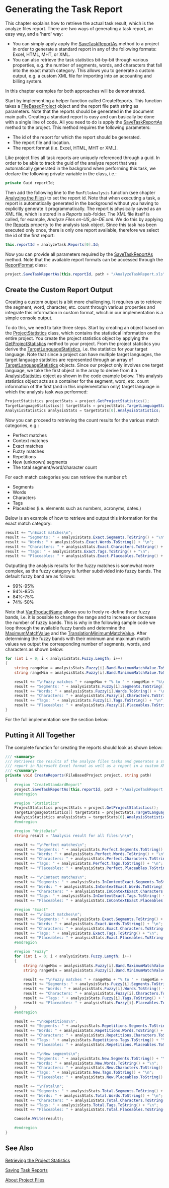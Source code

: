 Generating the Task Report
==

This chapter explains how to retrieve the actual task result, which is the analyze files report. There are two ways of generating a task report, an easy way, and a 'hard' way:

* You can simply apply apply the [SaveTaskReportAs](../../api/projectautomation/Sdl.ProjectAutomation.FileBased.FileBasedProject.yml#Sdl_ProjectAutomation_FileBased_FileBasedProject_SaveTaskReportAs_System_Guid_System_String_Sdl_ProjectAutomation_Core_ReportFormat_) method to a project in order to generate a standard report in any of the following formats: Excel, HTML, MHT, or XML.
* You can also retrieve the task statistics bit-by-bit through various properties, e.g. the number of segments, words, and characters that fall into the exact match category. This allows you to generate a custom output, e.g. a custom XML file for importing into an accounting and billing system.

In this chapter examples for both approaches will be demonstrated.

Start by implementing a helper function called CreateReports. This function takes a [FileBasedProject](../../api/projectautomation/Sdl.ProjectAutomation.FileBased.FileBasedProject.yml) object and the report file path string as parameters. Note that the reports should be generated in the document main path. Creating a standard report is easy and can basically be done with a single line of code. All you need to do is apply the [SaveTaskReportAs](../../api/projectautomation/Sdl.ProjectAutomation.FileBased.FileBasedProject.yml#Sdl_ProjectAutomation_FileBased_FileBasedProject_SaveTaskReportAs_System_Guid_System_String_Sdl_ProjectAutomation_Core_ReportFormat_) method to the project. This method requires the following parameters:

* The id of the report for which the report should be generated.
* The report file and location.
* The report format (i.e. Excel, HTML, MHT or XML).

Like project files all task reports are uniquely referenced through a guid. In order to be able to track the guid of the analyze report that was automatically generated in the backgrond when performing this task, we declare the following private variable in the class, i.e.:

```cs
private Guid reportId;
```

Then add the following line to the ```RunFileAnalysis``` function (see chapter [Analyzing the Files](analyzing_the_files.md)) to set the report id. Note that when executing a task, a report is automatically generated in the background without you having to explicitly generate it programmatically. The report is physically saved as an XML file, which is stored in a *Reports* sub-folder. The XML file itself is called, for example, *Analyze Files en-US_de-DE.xml*. We do this by applying the [Reports](../../api/projectautomation/Sdl.ProjectAutomation.Core.AutomaticTask.yml#Sdl_ProjectAutomation_Core_AutomaticTask_Reports) property to the analysis task object. Since this task has been executed only once, there is only one report available, therefore we select the id of the first report:

```cs
this.reportId = analyzeTask.Reports[0].Id;
```

Now you can provide all parameters required by the [SaveTaskReportAs](../../api/projectautomation/Sdl.ProjectAutomation.FileBased.FileBasedProject.yml#Sdl_ProjectAutomation_FileBased_FileBasedProject_SaveTaskReportAs_System_Guid_System_String_Sdl_ProjectAutomation_Core_ReportFormat_) method. Note that the available report formats can be accessed through the [ReportFormat](../../api/projectautomation/Sdl.ProjectAutomation.Core.ReportFormat.yml) class:

```cs
project.SaveTaskReportAs(this.reportId, path + "/AnalyzeTaskReport.xls", ReportFormat.Excel);
```

Create the Custom Report Output
--

Creating a custom output is a bit more challenging. It requires us to retrieve the segment, word, character, etc. count through various properties and integrate this information in custom format, which in our implementation is a simple console output.

To do this, we need to take three steps. Start by creating an object based on the [ProjectStatistics](../../api/projectautomation/Sdl.ProjectAutomation.Core.ProjectStatistics.yml) class, which contains the statistical information on the entire project. You create the project statistics object by applying the [GetProjectStatistics](../../api/projectautomation/Sdl.ProjectAutomation.FileBased.FileBasedProject.yml#Sdl_ProjectAutomation_FileBased_FileBasedProject_GetProjectStatistics) method to your project. From the project statistics you derive the [TargetLanguageStatistics](../../api/projectautomation/Sdl.ProjectAutomation.Core.ProjectStatistics.yml#Sdl_ProjectAutomation_Core_ProjectStatistics_TargetLanguageStatistics), i.e. the statistics for your target language. Note that since a project can have multiple target languages, the target language statistics are represented through an array of [TargetLanguageStatistics](../../api/projectautomation/Sdl.ProjectAutomation.Core.ProjectStatistics.yml#Sdl_ProjectAutomation_Core_ProjectStatistics_TargetLanguageStatistics) objects. Since our project only involves one target language, we take the first object in the array to derive from it a [AnalysisStatistics](../../api/projectautomation/Sdl.ProjectAutomation.Core.AnalysisStatistics.yml) object as shown in the code example below. This analysis statistics object acts as a container for the segment, word, etc. count information of the first (and in this implementation only) target language in which the analysis task was performed:

```cs
ProjectStatistics projectStats = project.GetProjectStatistics();
TargetLanguageStatistics[] targetStats = projectStats.TargetLanguageStatistics;
AnalysisStatistics analysisStats = targetStats[0].AnalysisStatistics;
```

Now you can proceed to retrieving the count results for the various match categories, e.g.:
* Perfect matches
* Context matches
* Exact matches
* Fuzzy matches
* Repetitions
* New (unknown) segments
* The total segment/word/character count

For each match categories you can retrieve the number of:

* Segments
* Words
* Characters
* Tags
* Placeables (i.e. elements such as numbers, acronyms, dates.)

Below is an example of how to retrieve and output this information for the exact match category:

```cs
result += "\nExact matches\n";
result += "Segments: " + analysisStats.Exact.Segments.ToString() + "\n";
result += "Words: " + analysisStats.Exact.Words.ToString() + "\n";
result += "Characters: " + analysisStats.Exact.Characters.ToString() + "\n";
result += "Tags: " + analysisStats.Exact.Tags.ToString() + "\n";
result += "Placeables: " + analysisStats.Exact.Placeables.ToString() + "\n";
```

Outputting the analysis results for the fuzzy matches is somewhat more complex, as the fuzzy category is further subdivided into fuzzy bands. The default fuzzy band are as follows:
* 99%-95%
* 94%-85%
* 84%-75%
* 74%-50%

Note that <Var:ProductName> allows you to freely re-define these fuzzy bands, i.e. it is possible to change the range and to increase or decrease the number of fuzzy bands. This is why in the following sample code we loop through the available fuzzy bands and determine the [MaximumMatchValue](../../api/projectautomation/Sdl.ProjectAutomation.Core.AnalysisBand.yml#Sdl_ProjectAutomation_Core_AnalysisBand_MaximumMatchValue) and the [TranslationMinimumMatchValue](../../api/projectautomation/Sdl.ProjectAutomation.Settings.TranslationMemorySettings.yml#Sdl_ProjectAutomation_Settings_TranslationMemorySettings_TranslationMinimumMatchValue). After determining the fuzzy bands with their minimum and maximum match values we output the corresponding number of segments, words, and characters as shown below:

```cs
for (int i = 0; i < analysisStats.Fuzzy.Length; i++)
{
    string rangeMax = analysisStats.Fuzzy[i].Band.MaximumMatchValue.ToString();
    string rangeMin = analysisStats.Fuzzy[i].Band.MinimumMatchValue.ToString();

    result += "\nFuzzy matches " + rangeMax + "% to " + rangeMin + "%\n";
    result += "Segments: " + analysisStats.Fuzzy[i].Segments.ToString() + "\n";
    result += "Words: " + analysisStats.Fuzzy[i].Words.ToString() + "\n";
    result += "Characters: " + analysisStats.Fuzzy[i].Characters.ToString() + "\n";
    result += "Tags: " + analysisStats.Fuzzy[i].Tags.ToString() + "\n";
    result += "Placeables: " + analysisStats.Fuzzy[i].Placeables.ToString() + "\n";
}
```

For the full implementation see the section below:

Putting it All Together
--

The complete function for creating the reports should look as shown below:

```cs
/// <summary>
/// Retrieves the results of the analyze files tasks and generates a standard
/// report in Microsoft Excel format as well as a report in a custom XML format.
/// </summary> 
private void CreateReports(FileBasedProject project, string path)
{
    #region "CreateStandardReport"
    project.SaveTaskReportAs(this.reportId, path + "/AnalyzeTaskReport.xls", ReportFormat.Excel);
    #endregion

    #region "Statistics"
    ProjectStatistics projectStats = project.GetProjectStatistics();
    TargetLanguageStatistics[] targetStats = projectStats.TargetLanguageStatistics;
    AnalysisStatistics analysisStats = targetStats[0].AnalysisStatistics;
    #endregion

    #region "WriteData"
    string result = "Analysis result for all files:\n\n";

    result += "\nPerfect matches\n";
    result += "Segments: " + analysisStats.Perfect.Segments.ToString() + "\n";
    result += "Words: " + analysisStats.Perfect.Words.ToString() + "\n";
    result += "Characters: " + analysisStats.Perfect.Characters.ToString() + "\n";
    result += "Tags: " + analysisStats.Perfect.Tags.ToString() + "\n";
    result += "Placeables: " + analysisStats.Perfect.Placeables.ToString() + "\n";

    result += "\nContext matches\n";
    result += "Segments: " + analysisStats.InContextExact.Segments.ToString() + "\n";
    result += "Words: " + analysisStats.InContextExact.Words.ToString() + "\n";
    result += "Characters: " + analysisStats.InContextExact.Characters.ToString() + "\n";
    result += "Tags: " + analysisStats.InContextExact.Tags.ToString() + "\n";
    result += "Placeables: " + analysisStats.InContextExact.Placeables.ToString() + "\n";

    #region "Exact"
    result += "\nExact matches\n";
    result += "Segments: " + analysisStats.Exact.Segments.ToString() + "\n";
    result += "Words: " + analysisStats.Exact.Words.ToString() + "\n";
    result += "Characters: " + analysisStats.Exact.Characters.ToString() + "\n";
    result += "Tags: " + analysisStats.Exact.Tags.ToString() + "\n";
    result += "Placeables: " + analysisStats.Exact.Placeables.ToString() + "\n";
    #endregion

    #region "Fuzzy"
    for (int i = 0; i < analysisStats.Fuzzy.Length; i++)
    {
        string rangeMax = analysisStats.Fuzzy[i].Band.MaximumMatchValue.ToString();
        string rangeMin = analysisStats.Fuzzy[i].Band.MinimumMatchValue.ToString();

        result += "\nFuzzy matches " + rangeMax + "% to " + rangeMin + "%\n";
        result += "Segments: " + analysisStats.Fuzzy[i].Segments.ToString() + "\n";
        result += "Words: " + analysisStats.Fuzzy[i].Words.ToString() + "\n";
        result += "Characters: " + analysisStats.Fuzzy[i].Characters.ToString() + "\n";
        result += "Tags: " + analysisStats.Fuzzy[i].Tags.ToString() + "\n";
        result += "Placeables: " + analysisStats.Fuzzy[i].Placeables.ToString() + "\n";
    }
    #endregion

    result += "\nRepetitions\n";
    result += "Segments: " + analysisStats.Repetitions.Segments.ToString() + "\n";
    result += "Words: " + analysisStats.Repetitions.Words.ToString() + "\n";
    result += "Characters: " + analysisStats.Repetitions.Characters.ToString() + "\n";
    result += "Tags: " + analysisStats.Repetitions.Tags.ToString() + "\n";
    result += "Placeables: " + analysisStats.Repetitions.Placeables.ToString() + "\n";

    result += "\nNew segments\n";
    result += "Segments: " + analysisStats.New.Segments.ToString() + "\n";
    result += "Words: " + analysisStats.New.Words.ToString() + "\n";
    result += "Characters: " + analysisStats.New.Characters.ToString() + "\n";
    result += "Tags: " + analysisStats.New.Tags.ToString() + "\n";
    result += "Placeables: " + analysisStats.New.Placeables.ToString() + "\n";

    result += "\nTotal\n";
    result += "Segments: " + analysisStats.Total.Segments.ToString() + "\n";
    result += "Words: " + analysisStats.Total.Words.ToString() + "\n";
    result += "Characters: " + analysisStats.Total.Characters.ToString() + "\n";
    result += "Tags: " + analysisStats.Total.Tags.ToString() + "\n";
    result += "Placeables: " + analysisStats.Total.Placeables.ToString() + "\n";

    Console.Write(result);

    #endregion
}
```

See Also
--



[Retrieving the Project Statistics](retrieving_the_project_statistics.md)

[Saving Task Reports](saving_task_reports.md)

[About Project Files](about_project_files.md)